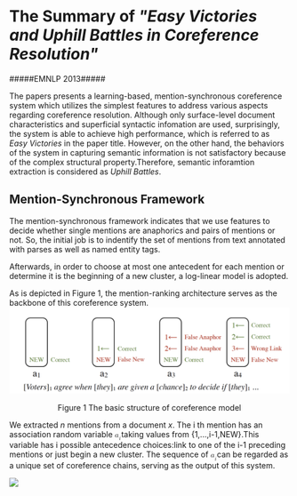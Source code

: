 # The Summary of *"Easy Victories  and Uphill Battles in Coreference Resolution"*
#####EMNLP 2013#####

The papers presents a learning-based, mention-synchronous coreference system which utilizes the simplest features to address various aspects regarding coreference resolution. Although only surface-level document characteristics and superficial syntactic infomation are used, surprisingly, the system is able to achieve high performance, which is referred to as *Easy Victories* in the paper title. However, on the other hand, the behaviors of the system in capturing semantic information is not satisfactory because of the complex structural property.Therefore, semantic inforamtion extraction is considered as *Uphill Battles*.

## Mention-Synchronous Framework 
The mention-synchronous framework indicates that we use features to decide whether single mentions are anaphorics and pairs of mentions or not. So, the initial job is to indentify the set of mentions from text annotated with parses as well as named entity tags.

Afterwards, in order to choose at most one antecedent for each mention or determine it is the beginning of a new cluster, a log-linear model is adopted. 

As is depicted in Figure 1, the mention-ranking architecture serves as the backbone of this coreference system.
![figure1](figure1.png)<center>Figure 1 The basic structure of coreference model</center >

We extracted *n* mentions from a document *x*. The i th mention has an association random variable <math> <msubsup><mi>a</mi> <mi>i</mi> <mi></mi></msubsup>
</math>taking values from {1,...,i-1,NEW}.This variable has i possible antecedence choices:link to one of the i-1 preceding mentions or just begin a new cluster. The sequence of <math><msubsup><mi>a</mi> <mi>i</mi> <mi></mi></msubsup>
</math>can be regarded as a unique set of coreference chains, serving as the output of this system.
  
  
  
  
    
<img src="http://chart.googleapis.com/chart?cht=tx&chl=\Large x=\frac{-b\pm\sqrt{b^2-4ac}}{2a}" style="border:none;">

		
